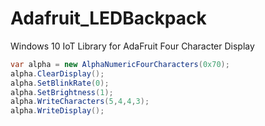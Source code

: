 # Adafruit_LEDBackpack
Windows 10 IoT Library for AdaFruit Four Character Display
```C#
var alpha = new AlphaNumericFourCharacters(0x70);
alpha.ClearDisplay();
alpha.SetBlinkRate(0);
alpha.SetBrightness(1);
alpha.WriteCharacters(5,4,4,3);
alpha.WriteDisplay();
```
